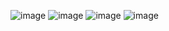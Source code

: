 ![image](https://github.com/user-attachments/assets/1799f7d3-ab72-48d4-869a-f584f1774743)
![image](https://github.com/user-attachments/assets/467bcbc5-c09a-4d3a-be68-316f4684a4dc)
![image](https://github.com/user-attachments/assets/983b0b1d-adb5-4945-b271-3137be400f29)
![image](https://github.com/user-attachments/assets/757bd57a-71d7-45cc-934a-235d1f6de13a)
